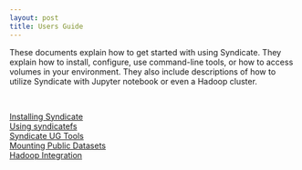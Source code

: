 ```yaml
---
layout: post
title: Users Guide
---
```


These documents explain how to get started with using Syndicate.  They explain how to install, configure, use command-line tools, or how to access volumes in your environment.  They also include descriptions of how to utilize Syndicate with Jupyter notebook or even a Hadoop cluster.

<br>

[Installing Syndicate](https://syndicate-storage.github.io/install/)<br>
[Using syndicatefs](https://syndicate-storage.github.io/user/001_syndicatefs/)<br>
[Syndicate UG Tools](https://syndicate-storage.github.io/user/002_syndicate_ug_tools/)<br>
[Mounting Public Datasets](https://syndicate-storage.github.io/user/008_public_datasets/)<br>
[Hadoop Integration](https://syndicate-storage.github.io/user/009_hsyndicate/)<br>
